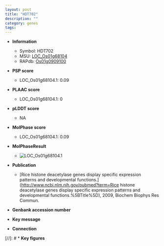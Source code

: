 ```yaml
---
layout: post
title: "HDT702"
description: ""
category: genes
tags: 
---
```


* **Information**  
    + Symbol: HDT702  
    + MSU: [LOC_Os01g68104](http://rice.plantbiology.msu.edu/cgi-bin/ORF_infopage.cgi?orf=LOC_Os01g68104)  
    + RAPdb: [Os01g0909100](http://rapdb.dna.affrc.go.jp/viewer/gbrowse_details/irgsp1?name=Os01g0909100)  

* **PSP score**  
    + LOC_Os01g68104.1: 0.09 

* **PLAAC score**  
    + LOC_Os01g68104.1: 0 

* **pLDDT score**
    + NA


* **MolPhase score**
    + LOC_Os01g68104.1: 0.09

* **MolPhaseResult**
    + ![LOC_Os01g68104.1](https://ricepsp.github.io/pictures/LOC_Os01g/LOC_Os01g68104.1.png)

* **Publication**  
    + [Rice histone deacetylase genes display specific expression patterns and developmental functions.](http://www.ncbi.nlm.nih.gov/pubmed?term=Rice histone deacetylase genes display specific expression patterns and developmental functions.%5BTitle%5D), 2009, Biochem Biophys Res Commun.

* **Genbank accession number**  

* **Key message**  

* **Connection**  

[//]: # * **Key figures**  


